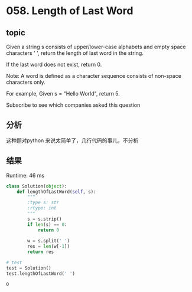 
# 058. Length of Last Word

## topic
Given a string s consists of upper/lower-case alphabets and empty space characters ' ', return the length of last word in the string.

If the last word does not exist, return 0.

Note: A word is defined as a character sequence consists of non-space characters only.

For example, 
Given s = "Hello World",
return 5.

Subscribe to see which companies asked this question

## 分析
这种题对python 来说太简单了，几行代码的事儿，不分析

## 结果
Runtime: 46 ms


```python
class Solution(object):
    def lengthOfLastWord(self, s):
        """
        :type s: str
        :rtype: int
        """
        s = s.strip()
        if len(s) == 0:
            return 0
        
        w = s.split(' ')
        res = len(w[-1])
        return res
```


```python
# test
test = Solution()
test.lengthOfLastWord(' ')
```




    0



